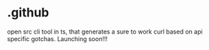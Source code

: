 # .github
open src cli tool in ts, that generates a sure to work curl based on api specific gotchas.
Launching soon!!!
